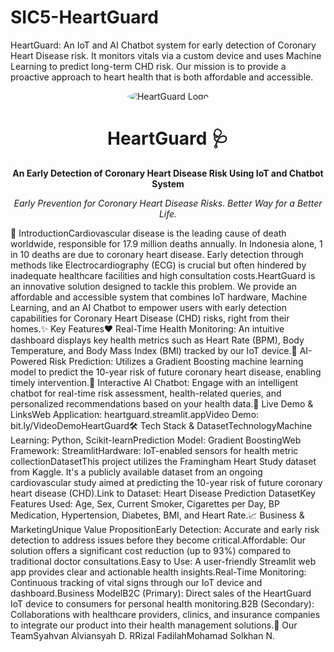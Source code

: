 # SIC5-HeartGuard
HeartGuard: An IoT and AI Chatbot system for early detection of Coronary Heart Disease risk. It monitors vitals via a custom device and uses Machine Learning to predict long-term CHD risk. Our mission is to provide a proactive approach to heart health that is both affordable and accessible.
<div align="center"><img src="https://placehold.co/150x150/5B7A9A/ECEFCA?text=HG" alt="HeartGuard Logo" style="border-radius: 50%;"><h1>HeartGuard 🩺</h1><p><strong>An Early Detection of Coronary Heart Disease Risk Using IoT and Chatbot System</strong></p><p><i>Early Prevention for Coronary Heart Disease Risks. Better Way for a Better Life.</i></p></div>📌 IntroductionCardiovascular disease is the leading cause of death worldwide, responsible for 17.9 million deaths annually. In Indonesia alone, 1 in 10 deaths are due to coronary heart disease. Early detection through methods like Electrocardiography (ECG) is crucial but often hindered by inadequate healthcare facilities and high consultation costs.HeartGuard is an innovative solution designed to tackle this problem. We provide an affordable and accessible system that combines IoT hardware, Machine Learning, and an AI Chatbot to empower users with early detection capabilities for Coronary Heart Disease (CHD) risks, right from their homes.✨ Key Features❤️ Real-Time Health Monitoring: An intuitive dashboard displays key health metrics such as Heart Rate (BPM), Body Temperature, and Body Mass Index (BMI) tracked by our IoT device.🤖 AI-Powered Risk Prediction: Utilizes a Gradient Boosting machine learning model to predict the 10-year risk of future coronary heart disease, enabling timely intervention.💬 Interactive AI Chatbot: Engage with an intelligent chatbot for real-time risk assessment, health-related queries, and personalized recommendations based on your health data.🚀 Live Demo & LinksWeb Application: heartguard.streamlit.appVideo Demo: bit.ly/VideoDemoHeartGuard🛠️ Tech Stack & DatasetTechnologyMachine Learning: Python, Scikit-learnPrediction Model: Gradient BoostingWeb Framework: StreamlitHardware: IoT-enabled sensors for health metric collectionDatasetThis project utilizes the Framingham Heart Study dataset from Kaggle. It's a publicly available dataset from an ongoing cardiovascular study aimed at predicting the 10-year risk of future coronary heart disease (CHD).Link to Dataset: Heart Disease Prediction DatasetKey Features Used: Age, Sex, Current Smoker, Cigarettes per Day, BP Medication, Hypertension, Diabetes, BMI, and Heart Rate.📈 Business & MarketingUnique Value PropositionEarly Detection: Accurate and early risk detection to address issues before they become critical.Affordable: Our solution offers a significant cost reduction (up to 93%) compared to traditional doctor consultations.Easy to Use: A user-friendly Streamlit web app provides clear and actionable health insights.Real-Time Monitoring: Continuous tracking of vital signs through our IoT device and dashboard.Business ModelB2C (Primary): Direct sales of the HeartGuard IoT device to consumers for personal health monitoring.B2B (Secondary): Collaborations with healthcare providers, clinics, and insurance companies to integrate our product into their health management solutions.👥 Our TeamSyahvan Alviansyah D. RRizal FadilahMohamad Solkhan N.
